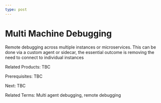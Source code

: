 ```yaml
---
type: post
---
```

# Multi Machine Debugging
Remote debugging across multiple instances or microservices. This can be done via a custom agent or sidecar, the essential outcome is removing the need to connect to individual instances

Related Products: TBC

Prerequisites:  TBC

Next: TBC

Related Terms: Multi agent debugging, remote debugging
